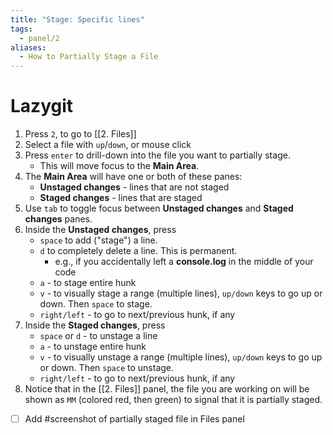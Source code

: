 ```yaml
---
title: "Stage: Specific lines"
tags:
  - panel/2
aliases:
  - How to Partially Stage a File
---
```

# Lazygit
1. Press `2`, to go to [[2. Files]]
2. Select a file with `up`/`down`, or mouse click
3. Press `enter` to drill-down into the file you want to partially stage.
    - This will move focus to the **Main Area**.
4. The **Main Area** will have one or both of these panes:
	- **Unstaged changes** - lines that are not staged
	- **Staged changes** - lines that are staged
5. Use `tab` to toggle focus between **Unstaged changes** and **Staged changes** panes.
6. Inside the **Unstaged changes**, press
	-  `space` to add ("stage") a line.
	- `d` to completely delete a line. This is permanent.
		- e.g., if you accidentally left a **console.log** in the middle of your code
	- `a` - to stage entire hunk
	- `v` - to visually stage a range (multiple lines), `up/down` keys to go up or down. Then `space` to stage.
	- `right/left` - to go to next/previous hunk, if any
7. Inside the **Staged changes**, press
	- `space` or `d` - to unstage a line
    - `a` - to unstage entire hunk
    - `v` - to visually unstage a range (multiple lines), `up/down` keys to go up or down. Then `space` to unstage.
    - `right/left` - to go to next/previous hunk, if any
8. Notice that in the [[2. Files]] panel, the file you are working on will be shown as `MM` (colored red, then green) to signal that it is partially staged.

- [ ] Add #screenshot of partially staged file in Files panel